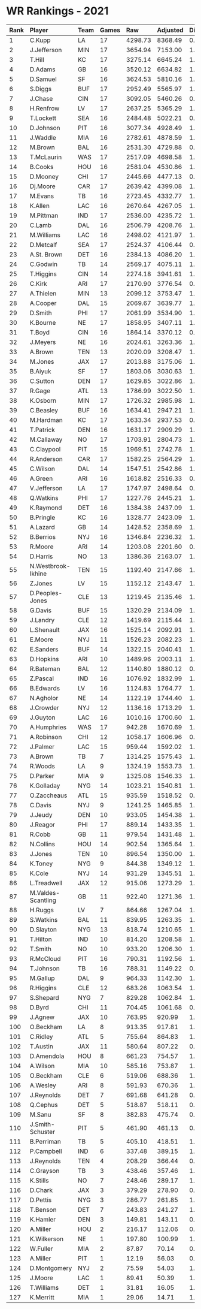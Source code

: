 # WR Rankings - 2021

| Rank | Player             | Team | Games | Raw     | Adjusted | Difficulty | Avg/Game | Typical | Consistency | Trend    |
| :----| :------------------| :----| :-----| :-------| :--------| :----------| :--------| :-------| :-----------| :--------|
| 1    | C.Kupp             | LA   | 17    | 4298.73 | 8368.49  | 0.995      | 492.26   | 487.01  | 9/2/6       | +61.8%   |
| 2    | J.Jefferson        | MIN  | 17    | 3654.94 | 7153.00  | 1.009      | 420.76   | 401.96  | 8/1/8       | +91.9%   |
| 3    | T.Hill             | KC   | 17    | 3275.14 | 6645.24  | 1.007      | 390.90   | 401.72  | 9/2/6       | +285.2%  |
| 4    | D.Adams            | GB   | 16    | 3520.12 | 6634.82  | 1.001      | 414.68   | 474.67  | 10/2/4      | +114.4%  |
| 5    | D.Samuel           | SF   | 16    | 3624.53 | 5810.16  | 1.000      | 363.13   | 362.90  | 8/0/8       | +62.2%   |
| 6    | S.Diggs            | BUF  | 17    | 2952.49 | 5565.97  | 1.010      | 327.41   | 308.50  | 8/1/8       | +68.7%   |
| 7    | J.Chase            | CIN  | 17    | 3092.05 | 5460.26  | 0.998      | 321.19   | 313.35  | 11/0/6      | +171.1%  |
| 8    | H.Renfrow          | LV   | 17    | 2637.25 | 5365.29  | 1.000      | 315.61   | 304.99  | 7/2/8       | +86.0%   |
| 9    | T.Lockett          | SEA  | 16    | 2484.48 | 5022.21  | 0.992      | 313.89   | 329.08  | 9/0/7       | +206.6%  |
| 10   | D.Johnson          | PIT  | 16    | 3077.34 | 4928.49  | 1.009      | 308.03   | 303.41  | 7/2/7       | +70.9%   |
| 11   | J.Waddle           | MIA  | 16    | 2782.61 | 4878.59  | 1.007      | 304.91   | 315.64  | 9/0/7       | +110.3%  |
| 12   | M.Brown            | BAL  | 16    | 2531.30 | 4729.88  | 0.990      | 295.62   | 297.20  | 8/1/7       | +140.4%  |
| 13   | T.McLaurin         | WAS  | 17    | 2517.09 | 4698.58  | 1.012      | 276.39   | 278.28  | 10/1/6      | +200.2%  |
| 14   | B.Cooks            | HOU  | 16    | 2581.04 | 4530.86  | 1.004      | 283.18   | 289.10  | 9/0/7       | +133.2%  |
| 15   | D.Mooney           | CHI  | 17    | 2445.66 | 4477.13  | 0.996      | 263.36   | 261.92  | 8/0/9       | +144.8%  |
| 16   | Dj.Moore           | CAR  | 17    | 2639.42 | 4399.08  | 1.006      | 258.77   | 263.11  | 9/2/6       | +66.6%   |
| 17   | M.Evans            | TB   | 16    | 2723.45 | 4332.77  | 1.017      | 270.80   | 292.34  | 8/1/7       | +167.3%  |
| 18   | K.Allen            | LAC  | 16    | 2670.64 | 4267.05  | 1.011      | 266.69   | 275.87  | 8/1/7       | +67.5%   |
| 19   | M.Pittman          | IND  | 17    | 2536.00 | 4235.72  | 1.007      | 249.16   | 240.90  | 8/1/8       | +132.9%  |
| 20   | C.Lamb             | DAL  | 16    | 2506.79 | 4208.76  | 1.000      | 263.05   | 254.78  | 8/1/7       | +175.1%  |
| 21   | M.Williams         | LAC  | 16    | 2498.02 | 4121.97  | 1.003      | 257.62   | 241.64  | 8/1/7       | +208.6%  |
| 22   | D.Metcalf          | SEA  | 17    | 2524.37 | 4106.44  | 0.996      | 241.56   | 243.75  | 7/3/7       | +72.1%   |
| 23   | A.St. Brown        | DET  | 16    | 2384.13 | 4086.20  | 1.001      | 255.39   | 274.33  | 10/0/6      | +234.8%  |
| 24   | C.Godwin           | TB   | 14    | 2569.17 | 4075.11  | 1.011      | 291.08   | 291.62  | 8/1/5       | INACTIVE |
| 25   | T.Higgins          | CIN  | 14    | 2274.18 | 3941.61  | 1.003      | 281.54   | 258.97  | 7/1/6       | +130.4%  |
| 26   | C.Kirk             | ARI  | 17    | 2170.90 | 3776.54  | 0.998      | 222.15   | 224.46  | 6/2/9       | +121.0%  |
| 27   | A.Thielen          | MIN  | 13    | 2099.12 | 3753.47  | 1.001      | 288.73   | 262.22  | 5/2/6       | +179.0%  |
| 28   | A.Cooper           | DAL  | 15    | 2069.67 | 3639.77  | 1.010      | 242.65   | 223.04  | 7/1/7       | +149.0%  |
| 29   | D.Smith            | PHI  | 17    | 2061.99 | 3534.90  | 1.002      | 207.94   | 207.37  | 10/1/6      | +263.2%  |
| 30   | K.Bourne           | NE   | 17    | 1858.95 | 3407.11  | 1.015      | 200.42   | 190.20  | 11/0/6      | +139.7%  |
| 31   | T.Boyd             | CIN  | 16    | 1864.14 | 3370.12  | 0.997      | 210.63   | 203.01  | 6/0/10      | +135.9%  |
| 32   | J.Meyers           | NE   | 16    | 2024.61 | 3263.36  | 1.015      | 203.96   | 216.32  | 8/2/6       | +71.9%   |
| 33   | A.Brown            | TEN  | 13    | 2020.09 | 3208.47  | 1.007      | 246.81   | 230.96  | 7/0/6       | +248.0%  |
| 34   | M.Jones            | JAX  | 17    | 2013.88 | 3175.06  | 1.007      | 186.77   | 185.40  | 11/0/6      | +173.4%  |
| 35   | B.Aiyuk            | SF   | 17    | 1803.06 | 3030.63  | 1.002      | 178.27   | 177.20  | 8/0/9       | +281.4%  |
| 36   | C.Sutton           | DEN  | 17    | 1629.85 | 3022.86  | 1.002      | 177.82   | 135.51  | 9/0/8       | +285.5%  |
| 37   | R.Gage             | ATL  | 13    | 1786.99 | 3022.50  | 1.005      | 232.50   | 218.07  | 6/0/7       | +204.6%  |
| 38   | K.Osborn           | MIN  | 17    | 1726.32 | 2985.98  | 1.007      | 175.65   | 170.75  | 8/1/8       | +342.7%  |
| 39   | C.Beasley          | BUF  | 16    | 1634.41 | 2947.21  | 1.002      | 184.20   | 204.55  | 9/2/5       | +226.2%  |
| 40   | M.Hardman          | KC   | 17    | 1633.34 | 2937.53  | 0.999      | 172.80   | 143.38  | 9/2/6       | +165.1%  |
| 41   | T.Patrick          | DEN  | 16    | 1631.17 | 2909.29  | 1.011      | 181.83   | 182.23  | 8/0/8       | +154.7%  |
| 42   | M.Callaway         | NO   | 17    | 1703.91 | 2804.73  | 1.010      | 164.98   | 140.01  | 9/1/7       | +198.3%  |
| 43   | C.Claypool         | PIT  | 15    | 1969.51 | 2742.78  | 1.010      | 182.85   | 193.87  | 8/0/7       | +160.1%  |
| 44   | R.Anderson         | CAR  | 17    | 1582.25 | 2564.29  | 1.005      | 150.84   | 139.63  | 7/2/8       | +225.5%  |
| 45   | C.Wilson           | DAL  | 14    | 1547.51 | 2542.86  | 1.010      | 181.63   | 171.36  | 7/1/6       | +240.7%  |
| 46   | A.Green            | ARI  | 16    | 1618.82 | 2516.33  | 0.996      | 157.27   | 156.63  | 8/0/8       | +162.3%  |
| 47   | V.Jefferson        | LA   | 17    | 1747.97 | 2498.64  | 0.999      | 146.98   | 144.20  | 9/1/7       | +191.1%  |
| 48   | Q.Watkins          | PHI  | 17    | 1227.76 | 2445.21  | 1.016      | 143.84   | 123.84  | 7/2/8       | +153.5%  |
| 49   | K.Raymond          | DET  | 16    | 1384.38 | 2437.09  | 1.005      | 152.32   | 157.34  | 9/2/5       | +299.2%  |
| 50   | B.Pringle          | KC   | 16    | 1328.77 | 2423.09  | 1.005      | 151.44   | 141.09  | 9/1/6       | +179.5%  |
| 51   | A.Lazard           | GB   | 14    | 1428.52 | 2358.69  | 1.007      | 168.48   | 161.41  | 8/0/6       | +247.9%  |
| 52   | B.Berrios          | NYJ  | 16    | 1346.84 | 2236.32  | 1.008      | 139.77   | 123.41  | 8/0/8       | +431.3%  |
| 53   | R.Moore            | ARI  | 14    | 1203.08 | 2201.60  | 0.991      | 157.26   | 124.90  | 6/1/7       | INACTIVE |
| 54   | D.Harris           | NO   | 13    | 1386.36 | 2163.07  | 1.002      | 166.39   | 146.47  | 5/1/7       | +165.1%  |
| 55   | N.Westbrook-Ikhine | TEN  | 15    | 1192.40 | 2147.66  | 1.011      | 143.18   | 134.79  | 7/0/8       | +296.8%  |
| 56   | Z.Jones            | LV   | 15    | 1152.12 | 2143.47  | 1.005      | 142.90   | 138.11  | 9/1/5       | +269.2%  |
| 57   | D.Peoples-Jones    | CLE  | 13    | 1219.45 | 2135.46  | 1.008      | 164.27   | 143.90  | 7/0/6       | +303.8%  |
| 58   | G.Davis            | BUF  | 15    | 1320.29 | 2134.09  | 1.013      | 142.27   | 128.34  | 7/1/7       | +359.6%  |
| 59   | J.Landry           | CLE  | 12    | 1419.69 | 2115.44  | 1.013      | 176.29   | 206.83  | 7/1/4       | +100.1%  |
| 60   | L.Shenault         | JAX  | 16    | 1525.14 | 2092.91  | 1.003      | 130.81   | 128.35  | 7/1/8       | +101.1%  |
| 61   | E.Moore            | NYJ  | 11    | 1526.23 | 2082.23  | 1.009      | 189.29   | 199.68  | 6/2/3       | INACTIVE |
| 62   | E.Sanders          | BUF  | 14    | 1322.15 | 2040.41  | 1.001      | 145.74   | 139.38  | 7/1/6       | +175.7%  |
| 63   | D.Hopkins          | ARI  | 10    | 1489.96 | 2003.11  | 1.000      | 200.31   | 214.52  | 6/0/4       | INACTIVE |
| 64   | R.Bateman          | BAL  | 12    | 1140.80 | 1880.12  | 0.991      | 156.68   | 177.02  | 7/0/5       | +137.5%  |
| 65   | Z.Pascal           | IND  | 16    | 1076.92 | 1832.99  | 1.003      | 114.56   | 103.21  | 8/0/8       | +309.5%  |
| 66   | B.Edwards          | LV   | 16    | 1124.83 | 1764.77  | 1.026      | 110.30   | 116.54  | 9/0/7       | +287.7%  |
| 67   | N.Agholor          | NE   | 14    | 1122.19 | 1744.40  | 1.012      | 124.60   | 116.20  | 7/2/5       | +158.6%  |
| 68   | J.Crowder          | NYJ  | 12    | 1136.16 | 1713.29  | 1.005      | 142.77   | 164.48  | 7/1/4       | +176.6%  |
| 69   | J.Guyton           | LAC  | 16    | 1010.16 | 1700.60  | 1.000      | 106.29   | 106.98  | 10/1/5      | +248.7%  |
| 70   | A.Humphries        | WAS  | 17    | 942.28  | 1670.69  | 1.005      | 98.28    | 92.80   | 8/0/9       | +225.6%  |
| 71   | A.Robinson         | CHI  | 12    | 1058.17 | 1606.96  | 0.998      | 133.91   | 147.27  | 6/1/5       | +98.8%   |
| 72   | J.Palmer           | LAC  | 15    | 959.44  | 1592.02  | 1.005      | 106.13   | 98.85   | 9/2/4       | +268.4%  |
| 73   | A.Brown            | TB   | 7     | 1314.25 | 1575.43  | 1.016      | 225.06   | 191.80  | 2/0/5       | +151.0%  |
| 74   | R.Woods            | LA   | 9     | 1324.19 | 1553.73  | 1.004      | 172.64   | 169.07  | 4/2/3       | INACTIVE |
| 75   | D.Parker           | MIA  | 9     | 1325.08 | 1546.33  | 1.013      | 171.81   | 183.50  | 5/1/3       | +103.2%  |
| 76   | K.Golladay         | NYG  | 14    | 1023.21 | 1540.81  | 1.007      | 110.06   | 119.90  | 8/1/5       | +177.4%  |
| 77   | O.Zaccheaus        | ATL  | 15    | 935.59  | 1518.52  | 0.999      | 101.23   | 91.11   | 8/0/7       | +199.1%  |
| 78   | C.Davis            | NYJ  | 9     | 1241.25 | 1465.85  | 1.002      | 162.87   | 152.11  | 5/0/4       | INACTIVE |
| 79   | J.Jeudy            | DEN  | 10    | 933.05  | 1454.38  | 1.009      | 145.44   | 134.74  | 4/0/6       | +98.6%   |
| 80   | J.Reagor           | PHI  | 17    | 889.14  | 1433.35  | 1.015      | 84.31    | 74.59   | 9/1/7       | +370.5%  |
| 81   | R.Cobb             | GB   | 11    | 979.54  | 1431.48  | 1.006      | 130.13   | 169.41  | 8/0/3       | INACTIVE |
| 82   | N.Collins          | HOU  | 14    | 902.54  | 1365.64  | 1.010      | 97.55    | 93.72   | 7/1/6       | +169.9%  |
| 83   | J.Jones            | TEN  | 10    | 896.54  | 1350.00  | 1.009      | 135.00   | 147.19  | 6/1/3       | +211.0%  |
| 84   | K.Toney            | NYG  | 9     | 844.38  | 1349.12  | 1.007      | 149.90   | 129.19  | 4/1/4       | +290.3%  |
| 85   | K.Cole             | NYJ  | 14    | 931.29  | 1345.51  | 1.006      | 96.11    | 84.92   | 6/3/5       | +165.8%  |
| 86   | L.Treadwell        | JAX  | 12    | 915.06  | 1273.29  | 1.014      | 106.11   | 108.32  | 5/0/7       | +362.8%  |
| 87   | M.Valdes-Scantling | GB   | 11    | 922.40  | 1271.36  | 1.010      | 115.58   | 119.35  | 7/0/4       | +486.6%  |
| 88   | H.Ruggs            | LV   | 7     | 864.66  | 1267.04  | 1.014      | 181.01   | 201.21  | 4/1/2       | INACTIVE |
| 89   | S.Watkins          | BAL  | 11    | 839.95  | 1263.35  | 1.003      | 114.85   | 103.36  | 5/0/6       | +470.9%  |
| 90   | D.Slayton          | NYG  | 13    | 818.74  | 1210.65  | 1.003      | 93.13    | 85.07   | 7/0/6       | +445.3%  |
| 91   | T.Hilton           | IND  | 10    | 814.20  | 1208.58  | 1.007      | 120.86   | 123.10  | 6/0/4       | +192.6%  |
| 92   | T.Smith            | NO   | 10    | 933.20  | 1206.30  | 1.015      | 120.63   | 111.14  | 4/2/4       | +151.5%  |
| 93   | R.McCloud          | PIT  | 16    | 790.31  | 1192.56  | 1.013      | 74.54    | 77.86   | 10/0/6      | +479.1%  |
| 94   | T.Johnson          | TB   | 16    | 788.31  | 1149.22  | 0.998      | 71.83    | 78.89   | 9/0/7       | +413.8%  |
| 95   | M.Gallup           | DAL  | 9     | 964.33  | 1142.30  | 1.012      | 126.92   | 120.01  | 4/1/4       | +95.6%   |
| 96   | R.Higgins          | CLE  | 12    | 683.26  | 1063.54  | 1.014      | 88.63    | 114.21  | 9/0/3       | +291.7%  |
| 97   | S.Shepard          | NYG  | 7     | 829.28  | 1062.84  | 1.001      | 151.83   | 147.87  | 4/0/3       | INACTIVE |
| 98   | D.Byrd             | CHI  | 11    | 704.45  | 1061.68  | 0.987      | 96.52    | 87.22   | 5/1/5       | +427.3%  |
| 99   | J.Agnew            | JAX  | 10    | 763.95  | 920.99   | 1.015      | 92.10    | 77.18   | 4/1/5       | INACTIVE |
| 100  | O.Beckham          | LA   | 8     | 913.35  | 917.81   | 1.008      | 114.73   | 110.54  | 7/1/6       | +227.6%  |
| 101  | C.Ridley           | ATL  | 5     | 755.64  | 864.83   | 1.004      | 172.97   | 165.10  | 2/0/3       | INACTIVE |
| 102  | T.Austin           | JAX  | 11    | 580.64  | 807.22   | 0.995      | 73.38    | 77.20   | 8/0/3       | +328.2%  |
| 103  | D.Amendola         | HOU  | 8     | 661.23  | 754.57   | 1.001      | 94.32    | 90.18   | 5/0/3       | +412.2%  |
| 104  | A.Wilson           | MIA  | 10    | 585.16  | 753.87   | 1.013      | 75.39    | 69.59   | 5/1/4       | INACTIVE |
| 105  | O.Beckham          | CLE  | 6     | 519.06  | 688.36   | 1.008      | 114.73   | 110.54  | 7/1/6       | +227.6%  |
| 106  | A.Wesley           | ARI  | 8     | 591.93  | 670.36   | 1.000      | 83.80    | 85.22   | 4/0/4       | +281.5%  |
| 107  | J.Reynolds         | DET  | 7     | 691.68  | 641.28   | 0.996      | 91.61    | 96.92   | 6/0/5       | +547.4%  |
| 108  | Q.Cephus           | DET  | 5     | 518.87  | 518.11   | 0.987      | 103.62   | 97.74   | 3/0/2       | INACTIVE |
| 109  | M.Sanu             | SF   | 8     | 382.83  | 475.74   | 0.992      | 59.47    | 69.57   | 5/0/3       | INACTIVE |
| 110  | J.Smith-Schuster   | PIT  | 5     | 461.90  | 461.13   | 0.996      | 92.23    | 106.15  | 3/0/2       | INACTIVE |
| 111  | B.Perriman         | TB   | 5     | 405.10  | 418.51   | 1.008      | 83.70    | 85.50   | 3/0/2       | N/A      |
| 112  | P.Campbell         | IND  | 6     | 337.48  | 389.15   | 1.018      | 64.86    | 74.98   | 4/0/2       | +181.2%  |
| 113  | J.Reynolds         | TEN  | 4     | 208.29  | 366.44   | 0.996      | 91.61    | 96.92   | 6/0/5       | +547.4%  |
| 114  | C.Grayson          | TB   | 3     | 438.46  | 357.46   | 1.008      | 119.15   | 119.15  | 2/0/1       | N/A      |
| 115  | K.Stills           | NO   | 7     | 248.46  | 289.17   | 1.020      | 41.31    | 35.76   | 4/0/3       | +580.1%  |
| 116  | D.Chark            | JAX  | 3     | 379.29  | 278.90   | 0.991      | 92.97    | 92.97   | 1/0/2       | INACTIVE |
| 117  | D.Pettis           | NYG  | 3     | 286.77  | 261.85   | 1.000      | 87.28    | 87.28   | 1/1/1       | INACTIVE |
| 118  | T.Benson           | DET  | 7     | 243.83  | 241.27   | 1.009      | 34.47    | 28.61   | 2/0/5       | +243.1%  |
| 119  | K.Hamler           | DEN  | 3     | 149.81  | 143.11   | 0.995      | 47.70    | 47.70   | 1/1/1       | INACTIVE |
| 120  | A.Miller           | HOU  | 2     | 216.17  | 112.06   | 0.996      | 56.03    | 56.03   | 2/0/1       | INACTIVE |
| 121  | K.Wilkerson        | NE   | 1     | 197.80  | 100.99   | 1.025      | 100.99   | 100.99  | 0/1/0       | N/A      |
| 122  | W.Fuller           | MIA  | 2     | 87.87   | 70.14    | 0.967      | 35.07    | 35.07   | 1/0/1       | INACTIVE |
| 123  | A.Miller           | PIT  | 1     | 12.19   | 56.03    | 0.996      | 56.03    | 56.03   | 2/0/1       | INACTIVE |
| 124  | D.Montgomery       | NYJ  | 2     | 75.59   | 54.03    | 1.025      | 27.02    | 27.02   | 1/0/1       | N/A      |
| 125  | J.Moore            | LAC  | 1     | 89.41   | 50.39    | 1.000      | 50.39    | 50.39   | 0/1/0       | N/A      |
| 126  | T.Williams         | DET  | 1     | 31.81   | 16.05    | 1.017      | 16.05    | 16.05   | 0/1/0       | INACTIVE |
| 127  | K.Merritt          | MIA  | 1     | 29.06   | 14.71    | 1.033      | 14.71    | 14.71   | 0/1/0       | INACTIVE |

